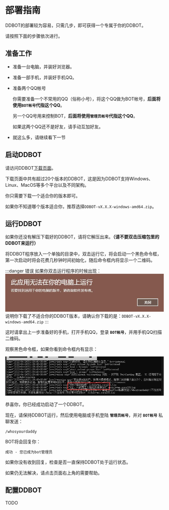 # 部署指南

DDBOT的部署较为容易，只需几步，即可获得一个专属于你的DDBOT。

请按照下面的步骤依次进行。

## 准备工作

- 准备一台电脑，并装好浏览器。

- 准备一部手机，并装好手机QQ。

- 准备两个QQ帐号

  你需要准备一个不常用的QQ（俗称小号），将这个QQ做为BOT帐号，**后面将使用`BOT帐号`代指这个QQ**。

  另一个QQ号用来控制BOT，**后面将使用`管理员帐号`代指这个QQ**。

  如果这两个QQ还不是好友，请手动互加好友。

- 就这么多，请继续看下一节

## 启动DDBOT

请访问DDBOT[下载页面](https://github.com/Sora233/DDBOT/releases/latest)。

下载页面中共有超过20个版本的DDBOT，这是因为DDBOT支持Windows、Linux、MacOS等多个平台以及不同架构。

你只需要下载一个适合你的版本即可。

如果你不知道哪个版本适合你，推荐选择`DDBOT-vX.X.X-windows-amd64.zip`。

## 运行DDBOT

如果你还没有解压下载好的DDBOT，请将它解压出来。**（请不要双击压缩包里的DDBOT来运行）**

将DDBOT程序放入一个单独的目录中，双击运行它，将会启动一个黑色命令框，第一次启动时将会花费几秒钟时间初始化，随后命令框内将显示一个二维码。

:::danger 错误
如果你双击运行程序的时候出现：
![错误提示](./01_wrong_arch.jpg)
说明你下载了不适合你的DDBOT版本，请确认你下载的是：`DDBOT-vX.X.X-windows-amd64.zip`
:::

这时请拿出上一步准备好的手机，打开手机QQ，登录 **`BOT帐号`**，并用手机QQ扫描二维码。

观察黑色命令框，如果你看到命令框内有显示：

![登陆成功](./02_login.jpg)

恭喜你，你已经成功启动了一个DDBOT。

现在，请保持DDBOT运行，然后使用电脑或手机登陆 **`管理员帐号`**，并对 **`BOT帐号`** 私聊发送：

```shell
/whosyourdaddy
```

BOT将会回复你：

```text
成功 - 您已成为bot管理员
```

如果你没有收到回复，检查是否一直保持DDBOT处于运行状态。

如果仍无法解决，请点击页面右上角的需要帮助。

## 配置DDBOT

TODO